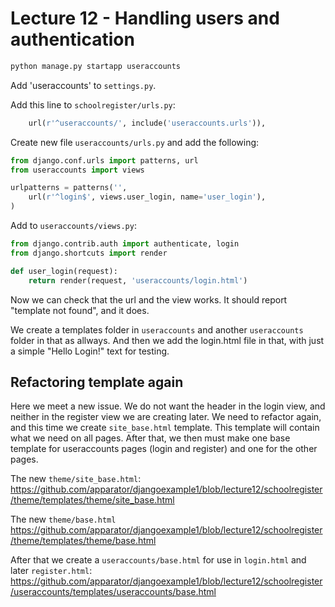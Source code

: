 # Lecture 12 - Handling users and authentication

```bash
python manage.py startapp useraccounts
```

Add 'useraccounts' to `settings.py`.

Add this line to `schoolregister/urls.py`:

```python
    url(r'^useraccounts/', include('useraccounts.urls')),
```

Create new file `useraccounts/urls.py` and add the following:

```python
from django.conf.urls import patterns, url
from useraccounts import views

urlpatterns = patterns('',
    url(r'^login$', views.user_login, name='user_login'),
)
```

Add to `useraccounts/views.py`:

```python
from django.contrib.auth import authenticate, login
from django.shortcuts import render

def user_login(request):
    return render(request, 'useraccounts/login.html')
```

Now we can check that the url and the view works. It should report "template not found", and it does. 

We create a templates folder in `useraccounts` and another `useraccounts` folder in that as allways. And then we add the login.html file in that, with just a simple "Hello Login!" text for testing.

## Refactoring template again

Here we meet a new issue. We do not want the header in the login view, and neither in the register view we are creating later. We need to refactor again, and this time we create `site_base.html` template. This template will contain what we need on all pages. After that, we then must make one base template for useraccounts pages (login and register) and one for the other pages.

The new `theme/site_base.html`:
https://github.com/apparator/djangoexample1/blob/lecture12/schoolregister/theme/templates/theme/site_base.html

The new `theme/base.html`
https://github.com/apparator/djangoexample1/blob/lecture12/schoolregister/theme/templates/theme/base.html

After that we create a `useraccounts/base.html` for use in `login.html` and later `register.html`:
https://github.com/apparator/djangoexample1/blob/lecture12/schoolregister/useraccounts/templates/useraccounts/base.html



















